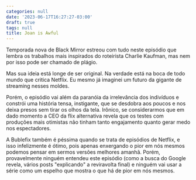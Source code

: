 ```yaml
---
categories: null
date: '2023-06-17T16:27:27-03:00'
draft: true
tags: null
title: Joan is Awful
---
```


Temporada nova de Black Mirror estreou com tudo neste episódio que lembra os trabalhos mais inspirados do roteirista Charlie Kaufman, mas nem por isso pode ser chamado de plágio.

Mas sua ideia está longe de ser original. Na verdade está na boca de todo mundo que critica Netflix. Eu mesmo já imaginei um futuro da gigante de streaming nesses moldes.

Porém, o episódio vai além da paranóia da irrelevância dos indivíduos e constrói uma história tensa, instigante, que se desdobra aos poucos e nos deixa presos sem tirar os olhos da tela. Irônico, se considerarmos que em dado momento a CEO da flix alternativa revela que os testes com produções mais otimistas não tinham tanto engajamento quanto gerar medo nos espectadores.

A Bublefix também é péssima quando se trata de episódios de Netflix, e isso infelizmente é ótimo, pois apenas enxergando o pior em nós mesmos podemos pensar em sermos versões melhores amanhã. Porém, provavelmente ninguém entendeu este episódio (como a busca do Google revela, vários posts "explicando" a reviravolta final) e ninguém vai usar a série como um espelho que mostra o que há de pior em nós mesmos.